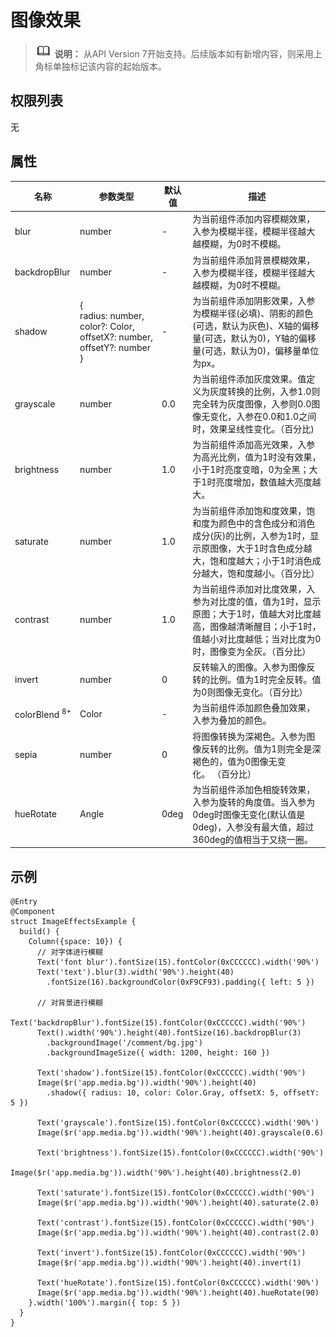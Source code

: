 # 图像效果

> ![icon-note.gif](public_sys-resources/icon-note.gif) **说明：**
> 从API Version 7开始支持。后续版本如有新增内容，则采用上角标单独标记该内容的起始版本。


## 权限列表

无


## 属性


| 名称 | 参数类型 | 默认值 | 描述 |
| -------- | -------- | -------- | -------- |
| blur | number | - | 为当前组件添加内容模糊效果，入参为模糊半径，模糊半径越大越模糊，为0时不模糊。 |
| backdropBlur | number | - | 为当前组件添加背景模糊效果，入参为模糊半径，模糊半径越大越模糊，为0时不模糊。 |
| shadow | {<br/>radius:&nbsp;number,<br/>color?:&nbsp;Color,<br/>offsetX?:&nbsp;number,<br/>offsetY?:&nbsp;number<br/>} | - | 为当前组件添加阴影效果，入参为模糊半径(必填)、阴影的颜色(可选，默认为灰色)、X轴的偏移量(可选，默认为0)，Y轴的偏移量(可选，默认为0)，偏移量单位为px。 |
| grayscale | number | 0.0 | 为当前组件添加灰度效果。值定义为灰度转换的比例，入参1.0则完全转为灰度图像，入参则0.0图像无变化，入参在0.0和1.0之间时，效果呈线性变化。（百分比) |
| brightness | number | 1.0 | 为当前组件添加高光效果，入参为高光比例，值为1时没有效果，小于1时亮度变暗，0为全黑；大于1时亮度增加，数值越大亮度越大。 |
| saturate | number | 1.0 | 为当前组件添加饱和度效果，饱和度为颜色中的含色成分和消色成分(灰)的比例，入参为1时，显示原图像，大于1时含色成分越大，饱和度越大；小于1时消色成分越大，饱和度越小。（百分比） |
| contrast | number | 1.0 | 为当前组件添加对比度效果，入参为对比度的值，值为1时，显示原图；大于1时，值越大对比度越高，图像越清晰醒目；小于1时，值越小对比度越低；当对比度为0时，图像变为全灰。（百分比） |
| invert | number | 0 | 反转输入的图像。入参为图像反转的比例。值为1时完全反转。值为0则图像无变化。（百分比） |
| colorBlend&nbsp;<sup>8+</sup> | Color | - | 为当前组件添加颜色叠加效果，入参为叠加的颜色。 |
| sepia | number | 0 | 将图像转换为深褐色。入参为图像反转的比例。值为1则完全是深褐色的，值为0图像无变化。&nbsp;（百分比） |
| hueRotate | Angle | 0deg | 为当前组件添加色相旋转效果，入参为旋转的角度值。当入参为0deg时图像无变化(默认值是0deg)，入参没有最大值，超过360deg的值相当于又绕一圈。 |


## 示例

```
@Entry
@Component
struct ImageEffectsExample {
  build() {
    Column({space: 10}) {
      // 对字体进行模糊
      Text('font blur').fontSize(15).fontColor(0xCCCCCC).width('90%')
      Text('text').blur(3).width('90%').height(40)
        .fontSize(16).backgroundColor(0xF9CF93).padding({ left: 5 })

      // 对背景进行模糊
      Text('backdropBlur').fontSize(15).fontColor(0xCCCCCC).width('90%')
      Text().width('90%').height(40).fontSize(16).backdropBlur(3)
        .backgroundImage('/comment/bg.jpg')
        .backgroundImageSize({ width: 1200, height: 160 })

      Text('shadow').fontSize(15).fontColor(0xCCCCCC).width('90%')
      Image($r('app.media.bg')).width('90%').height(40)
        .shadow({ radius: 10, color: Color.Gray, offsetX: 5, offsetY: 5 })

      Text('grayscale').fontSize(15).fontColor(0xCCCCCC).width('90%')
      Image($r('app.media.bg')).width('90%').height(40).grayscale(0.6)

      Text('brightness').fontSize(15).fontColor(0xCCCCCC).width('90%')
      Image($r('app.media.bg')).width('90%').height(40).brightness(2.0)

      Text('saturate').fontSize(15).fontColor(0xCCCCCC).width('90%')
      Image($r('app.media.bg')).width('90%').height(40).saturate(2.0)

      Text('contrast').fontSize(15).fontColor(0xCCCCCC).width('90%')
      Image($r('app.media.bg')).width('90%').height(40).contrast(2.0)

      Text('invert').fontSize(15).fontColor(0xCCCCCC).width('90%')
      Image($r('app.media.bg')).width('90%').height(40).invert(1)

      Text('hueRotate').fontSize(15).fontColor(0xCCCCCC).width('90%')
      Image($r('app.media.bg')).width('90%').height(40).hueRotate(90)
    }.width('100%').margin({ top: 5 })
  }
}
```
